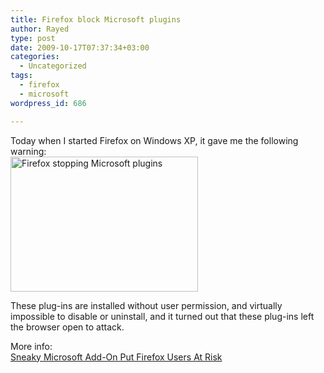 ```yaml
---
title: Firefox block Microsoft plugins
author: Rayed
type: post
date: 2009-10-17T07:37:34+03:00
categories:
  - Uncategorized
tags:
  - firefox
  - microsoft
wordpress_id: 686

---
```

<p>Today when I started Firefox on Windows XP, it gave me the following warning:<br />
<a href="http://rayed.com/wordpress/wp-content/uploads/2009/10/Clipboard01.png"><img src="http://rayed.com/wordpress/wp-content/uploads/2009/10/Clipboard01-300x216.png" width="300" height="216" alt="Firefox stopping Microsoft plugins" title="Firefox stopping Microsoft plugins" class="alignnone size-medium wp-image-685" srcset="https://rayed.com/wordpress/wp-content/uploads/2009/10/Clipboard01-300x216.png 300w, https://rayed.com/wordpress/wp-content/uploads/2009/10/Clipboard01.png 502w" sizes="(max-width: 300px) 100vw, 300px" /></a></p>
<p>These plug-ins are installed without user permission, and virtually impossible to disable or uninstall, and it turned out that these plug-ins left the browser open to attack.</p>
<p>More info:<br />
<a href="http://it.slashdot.org/story/09/10/16/189243/Sneaky-Microsoft-Add-on-Put-Firefox-Users-At-Risk?from=rss">Sneaky Microsoft Add-On Put Firefox Users At Risk</a></p>
